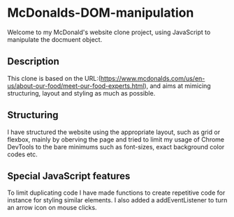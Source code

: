 # McDonalds-DOM-manipulation

Welcome to my McDonald's website clone project, using JavaScript to manipulate the docmuent object.

## Description

This clone is based on the URL:(https://www.mcdonalds.com/us/en-us/about-our-food/meet-our-food-experts.html), and aims at mimicing structuring, layout and styling as much as possible. 

## Structuring

I have structured the website using the appropriate layout, such as grid or flexbox, mainly by oberving the page and tried to limit my usage of Chrome DevTools to the bare minimums such as font-sizes, exact background color codes etc.

## Special JavaScript features

To limit duplicating code I have made functions to create repetitive code for instance for styling similar elements. I also added a addEventListener to turn an arrow icon on mouse clicks.
